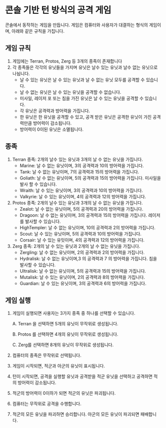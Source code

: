# 콘솔 기반 턴 방식의 공격 게임

콘솔에서 동작하는 게임을 만듭니다. 게임은 컴퓨터와 사용자가 대결하는 형식의 게임이며, 아래와 같은 규칙을 가집니다.

## 게임 규칙

1. 게임에는 Terran, Protos, Zerg 등 3개의 종족이 존재합니다 
2. 각 종족들은 각각의 유닛들을 가지며 유닛은 날수 있는 유닛과 날수 없는 유닛으로 나뉩니다. 
    * 날 수 있는 유닛은 날 수 있는 유닛과 날 수 없는 유닛 모두를 공격할 수 있습니다. 
    * 날 수 없는 유닛은 날 수 있는 유닛을 공격할 수 없습니다. 
    * 미사일, 레이저 포 또는 침을 가진 유닛은 날 수 있는 유닛을 공격할 수 있습니다. 
    * 각 유닛은 공격력과 방어력을 가집니다. 
    * 한 유닛은 한 유닛을 공격할 수 있고, 공격 받은 유닛은 공격한 유닛이 가진 공격력만큼 방어력이 감소됩니다. 
    * 방어력이 0이된 유닛은 소멸됩니다.

## 종족 

1. Terran 종족: 2개의 날수 있는 유닛과 3개의 날 수 없는 유닛을 가집니다. 
    * Marine: 날 수 없는 유닛이며, 3의 공격력과 10의 방어력을 가집니다. 
    * Tank: 날 수 없는 유닛이며, 7의 공격력과 15의 방어력을 가집니다. 
    * Goliath: 날 수 없는 유닛이며, 5의 공격력과 15의 방어력을 가집니다. 미사일을 발사 할 수 있습니다. 
    * Wraith: 날 수 있는 유닛이며, 3의 공격력과 10의 방어력을 가집니다. 
    * Valkyrie: 날 수 있는 유닛이며, 4의 공격력과 12의 방어력을 가집니다.
2. Protos 종족: 2개의 날수 있는 유닛과 3개의 날 수 없는 유닛을 가집니다. 
    * Zealot: 날 수 없는 유닛이며, 5의 공격력과 20의 방어력을 가집니다. 
    * Dragoon: 날 수 없는 유닛이며, 3의 공격력과 15의 방어력을 가집니다. 레이저를 발사할 수 있습니다. 
    * HighTempler: 날 수 없는 유닛이며, 10의 공격력과 2의 방어력을 가집니다. 
    * Scout: 날 수 있는 유닛이며, 5의 공격력과 10의 방어력을 가집니다. 
    * Corsair: 날 수 있는 유잇이며, 4의 공격력과 12의 방어력을 가집니다. 
3. Zerg 종족: 2개의 날 수 있는 유닛과 2개의 날 수 없는 유닛을 가집니다. 
    * Zergling: 날 수 없는 유닛이며, 2의 공격력과 2의 방어력을 가집니다. 
    * Hydralisk: 날 수 없는 유닛이며,3 의 공격력과 7 의 방어력을 가집니다. 침을 발사할 수 있습니다. 
    * Ultralisk: 날 수 없는 유닛이며, 5의 공격력과 15의 방어력을 가집니다. 
    * Mutalisk: 날 수 있는 유닛이며, 2의 공격력과 8의 방어력을 가집니다. 
    * Guardian: 날 수 있는 유닛이며, 3의 공격력과 6의 방어력을 가집니다.

## 게임 실행

1. 게임이 실행되면 사용자는 3가지 종족 중 하나를 선택할 수 있습니다.

   A. Terran 을 선택하면 5개의 유닛이 무작위로 생성됩니다.

   B. Protos 를 선택하면 4개의 유닛이 무작위로 생성됩니다.

   C. Zerg를 선택하면 8개의 유닛이 무작위로 생성됩니다.
   
3. 컴퓨터의 종족은 무작위로 선택됩니다.

4. 게임이 시작되면, 적군과 아군의 유닛이 표시됩니다.


5. 턴이 시작되면, 공격을 실행할 유닛과 공격받을 적군 유닛을 선택하고 공격하면 적의 방어력이 감소됩니다.

6. 적군의 방어력이 0이하가 되면 적군의 유닛은 파괴됩니다. 


7. 컴퓨터는 무작위로 공격을 수행합니다. 

8. 적군의 모든 유닛을 파괴하면 승리합니다. 아군의 모든 유닛이 파괴되면 패배합니다. 

